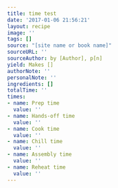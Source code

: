 ```yaml
---
title: time test
date: '2017-01-06 21:56:21'
layout: recipe
image: ''
tags: []
source: "[site name or book name]"
sourceURL: ''
sourceAuthor: by [Author], p[n]
yield: Makes []
authorNote: ''
personalNote: ''
ingredients: []
totalTime: ''
times:
- name: Prep time
  value: ''
- name: Hands-off time
  value: ''
- name: Cook time
  value: ''
- name: Chill time
  value: ''
- name: Assembly time
  value: ''
- name: Reheat time
  value: ''
---
```

